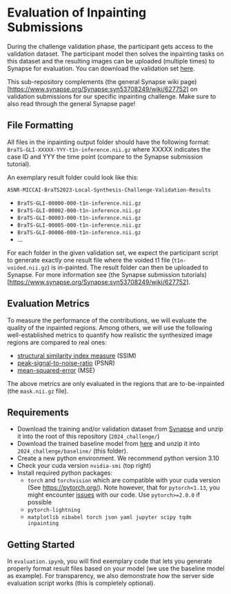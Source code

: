 # Evaluation of Inpainting Submissions

During the challenge validation phase, the participant gets access to the validation dataset. The participant model then solves the inpainting tasks on this dataset and the resulting images can be uploaded (multiple times) to Synapse for evaluation. You can download the validation set [here](https://www.synapse.org/#!Synapse:syn51684975).

This sub-repository complements (the general Synapse wiki page)[https://www.synapse.org/Synapse:syn53708249/wiki/627752] on validation submissions for our specific inpainting challenge. Make sure to also read through the general Synapse page!

## File Formatting

All files in the inpainting output folder should have the following format: ```BraTS-GLI-XXXXX-YYY-t1n-inference.nii.gz``` where XXXXX indicates the case ID and YYY the time point (compare to the Synapse submission tutorial).

An exemplary result folder could look like this:

```ASNR-MICCAI-BraTS2023-Local-Synthesis-Challenge-Validation-Results```
- ```BraTS-GLI-00000-000-t1n-inference.nii.gz```
- ```BraTS-GLI-00002-000-t1n-inference.nii.gz```
- ```BraTS-GLI-00003-000-t1n-inference.nii.gz```
- ```BraTS-GLI-00005-000-t1n-inference.nii.gz```
- ```BraTS-GLI-00006-000-t1n-inference.nii.gz```
- ...

For each folder in the given validation set, we expect the participant script to generate exactly one result file where the voided t1 file (```t1n-voided.nii.gz```) is in-painted. 
The result folder can then be uploaded to Synapse. For more information see (the Synapse submission tutorials)[https://www.synapse.org/Synapse:syn53708249/wiki/627752].

## Evaluation Metrics
To measure the performance of the contributions, we will evaluate the quality of the inpainted regions. Among others, we will use the following well-established metrics to quantify how realistic the synthesized image regions are compared to real ones:
- [structural similarity index measure](https://torchmetrics.readthedocs.io/en/stable/image/structural_similarity.html) (SSIM)
- [peak-signal-to-noise-ratio](https://torchmetrics.readthedocs.io/en/stable/image/peak_signal_noise_ratio.html) (PSNR)
- [mean-squared-error](https://torchmetrics.readthedocs.io/en/stable/regression/mean_squared_error.html) (MSE)

The above metrics are only evaluated in the regions that are to-be-inpainted (the ```mask.nii.gz``` file).

## Requirements
- Download the training and/or validation dataset from [Synapse](https://www.synapse.org/Synapse:syn59809688) and unzip it into the root of this repository (```2024_challenge/```)
- Download the trained baseline model from [here](
https://syncandshare.lrz.de/dl/fiWmxMzsnrWyY3yAja85JE/lightning_logs.zip) and unzip it into ```2024_challenge/baseline/``` (this folder).
- Create a new python environment. We recommend python version 3.10
- Check your cuda version ```nvidia-smi``` (top right)
- Install required python packages:
  - ```torch``` and ```torchvision``` which are compatible with your cuda version (See https://pytorch.org/). Note however, that for ```pytorch<1.13```, you might encounter [issues](https://github.com/BraTS-inpainting/2023_challenge/issues/1) with our code. Use ```pytorch>=2.0.0``` if possible
  - ```pytorch-lightning```
  - ```matplotlib nibabel torch json yaml jupyter scipy tqdm inpainting```

## Getting Started

In ```evaluation.ipynb```, you will find exemplary code that lets you generate properly format result files based on your model (we use the baseline model as example). For transparency, we also demonstrate how the server side evaluation script works (this is completely optional).



